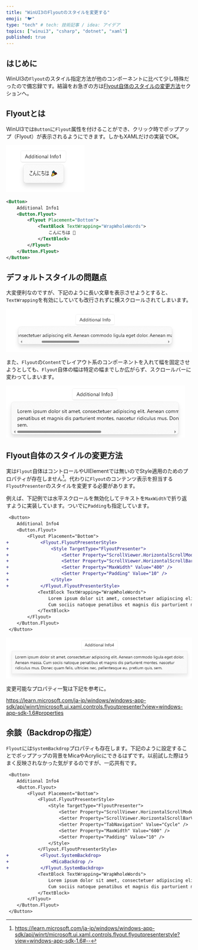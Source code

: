 ```yaml
---
title: "WinUI3のFlyoutのスタイルを変更する"
emoji: "🐦"
type: "tech" # tech: 技術記事 / idea: アイデア
topics: ["winui3", "csharp", "dotnet", "xaml"]
published: true
---
```


## はじめに

WinUI3の`Flyout`のスタイル指定方法が他のコンポーネントに比べて少し特殊だったので備忘録です。結論をお急ぎの方は[Flyout自体のスタイルの変更方法](#flyout自体のスタイルの変更方法)セクションへ。

## Flyoutとは

WinUI3では`Button`に`Flyout`属性を付けることができ、クリック時でポップアップ（Flyout）が表示されるようにできます。しかもXAMLだけの実装でOK。

![flyout-example2](/images/winui3-flyout-style/flyout-example2.png)

```xml
<Button>
    Additional Info1
    <Button.Flyout>
        <Flyout Placement="Bottom">
            <TextBlock TextWrapping="WrapWholeWords">
                こんにちは 🎉
            </TextBlock>
        </Flyout>
    </Button.Flyout>
</Button>
```

## デフォルトスタイルの問題点

大変便利なのですが、下記のように長い文章を表示させようとすると、`TextWrapping`を有効にしていても改行されずに横スクロールされてしまいます。

![flyout-example1](/images/winui3-flyout-style/flyout-example1.png)

また、`Flyout`の`Content`でレイアウト系のコンポーネントを入れて幅を固定させようとしても、`Flyout`自体の幅は特定の幅までしか広がらず、スクロールバーに変わってしまいます。

![flyout-example3](/images/winui3-flyout-style/flyout-example3.png)

## Flyout自体のスタイルの変更方法

実は`Flyout`自体はコントロールやUIElementでは無いのでStyle適用のためのプロパティが存在しません[^1]。代わりに`Flyout`のコンテンツ表示を担当する`FlyoutPresenter`のスタイルを変更する必要があります。

例えば、下記例では水平スクロールを無効化してテキストを`MaxWidth`で折り返すように実装しています。ついでに`Padding`も指定しています。

```diff xml
 <Button>
    Additional Info4
    <Button.Flyout>
        <Flyout Placement="Bottom">
+            <Flyout.FlyoutPresenterStyle>
+                <Style TargetType="FlyoutPresenter">
+                    <Setter Property="ScrollViewer.HorizontalScrollMode" Value="Disabled" />
+                    <Setter Property="ScrollViewer.HorizontalScrollBarVisibility" Value="Disabled" />
+                    <Setter Property="MaxWidth" Value="400" />
+                    <Setter Property="Padding" Value="10" />
+                </Style>
+            </Flyout.FlyoutPresenterStyle>
            <TextBlock TextWrapping="WrapWholeWords">
                Lorem ipsum dolor sit amet, consectetuer adipiscing elit. Aenean commodo ligula eget dolor. Aenean massa.
                Cum sociis natoque penatibus et magnis dis parturient montes, nascetur ridiculus mus. Donec quam felis, ultricies nec, pellentesque eu, pretium quis, sem.
            </TextBlock>
        </Flyout>
    </Button.Flyout>
 </Button>
```

![flyout-example4](/images/winui3-flyout-style/flyout-example4.png)

変更可能なプロパティ一覧は下記を参考に。

https://learn.microsoft.com/ja-jp/windows/windows-app-sdk/api/winrt/microsoft.ui.xaml.controls.flyoutpresenter?view=windows-app-sdk-1.6#properties

[^1]: https://learn.microsoft.com/ja-jp/windows/windows-app-sdk/api/winrt/microsoft.ui.xaml.controls.flyout.flyoutpresenterstyle?view=windows-app-sdk-1.6#--

## 余談（Backdropの指定）

`Flyout`には`SystemBackdrop`プロパティも存在します。下記のように設定することでポップアップの背景をMicaやAcrylicにできるはずです。以前試した際はうまく反映されなかった気がするのですが、一応共有です。

```diff xml
 <Button>
    Additional Info4
    <Button.Flyout>
        <Flyout Placement="Bottom">
            <Flyout.FlyoutPresenterStyle>
                <Style TargetType="FlyoutPresenter">
                    <Setter Property="ScrollViewer.HorizontalScrollMode" Value="Disabled" />
                    <Setter Property="ScrollViewer.HorizontalScrollBarVisibility" Value="Disabled" />
                    <Setter Property="TabNavigation" Value="Cycle" />
                    <Setter Property="MaxWidth" Value="600" />
                    <Setter Property="Padding" Value="10" />
                </Style>
            </Flyout.FlyoutPresenterStyle>
+            <Flyout.SystemBackdrop>
+                <MicaBackdrop />
+            </Flyout.SystemBackdrop>
            <TextBlock TextWrapping="WrapWholeWords">
                Lorem ipsum dolor sit amet, consectetuer adipiscing elit. Aenean commodo ligula eget dolor. Aenean massa.
                Cum sociis natoque penatibus et magnis dis parturient montes, nascetur ridiculus mus. Donec quam felis, ultricies nec, pellentesque eu, pretium quis, sem.
            </TextBlock>
        </Flyout>
    </Button.Flyout>
 </Button>
```
